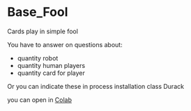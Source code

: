 # Base_Fool
Cards play in simple fool

You have to answer on questions about:
- quantity robot
- quantity human players
- quantity card for player

Or you can indicate these in process installation class Durack

you can open in [Colab](https://colab.research.google.com/github/Mike030668/Base_Fool/blob/main/Play_Base_Fool.ipynb)
